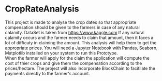 # CropRateAnalysis
This project is made to analyse the crop dates so that appropriate compensation should be given to the farmers in case of any natural calamity.
DataSet is taken from https://www.kaggle.com
If any natural calamity occurs and the farmer needs to claim that amount, then it faces a lot of difficuty in claiming the amount. This analysis will help them to get the appropriate prices.
You will need a Jupyter Notebook with Pandas, Seaborn, Matplotlib installed on your system to run this Prototype.
<br>
When the farmer will apply for the claim the application will  compute the cost of thier crops and give them the compensation according to the prices/hectare.
The project will also incorporate BlockChain to facitilate the payments directly to the farmer's account.
